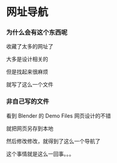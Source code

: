 # 网址导航

### 为什么会有这个东西呢

收藏了太多的网址了

大多是设计相关的

但是找起来很麻烦

就写了这么一个文件




### 非自己写的文件

看到 Blender 的 Demo Files 网页设计的不错

就把网页另存到本地

然后修改修改，就得到了这么一个导航了

这个事情就是这么一回事。。。
